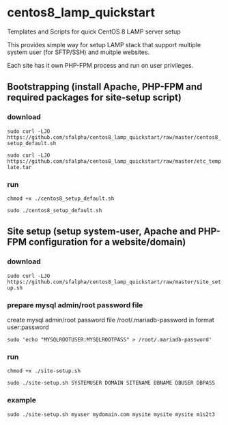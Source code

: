 # centos8_lamp_quickstart
Templates and Scripts for quick CentOS 8 LAMP server setup

This provides simple way for setup LAMP stack that support multiple
system user (for SFTP/SSH) and muitple websites.

Each site has it own PHP-FPM process and run on user privileges.

## Bootstrapping (install Apache, PHP-FPM and required packages for site-setup script)

### download

`sudo curl -LJO https://github.com/sfalpha/centos8_lamp_quickstart/raw/master/centos8_setup_default.sh`

`sudo curl -LJO https://github.com/sfalpha/centos8_lamp_quickstart/raw/master/etc_template.tar`

### run

`chmod +x ./centos8_setup_default.sh`

`sudo ./centos8_setup_default.sh`

## Site setup (setup system-user, Apache and PHP-FPM configuration for a website/domain)

### download

`sudo curl -LJO https://github.com/sfalpha/centos8_lamp_quickstart/raw/master/site_setup.sh`

### prepare mysql admin/root password file

create mysql admin/root password file /root/.mariadb-password in format user:password

`sudo 'echo "MYSQLROOTUSER:MYSQLROOTPASS" > /root/.mariadb-password'`

### run

`chmod +x ./site-setup.sh`

`sudo ./site-setup.sh SYSTEMUSER DOMAIN SITENAME DBNAME DBUSER DBPASS`

### example

`sudo ./site-setup.sh myuser mydomain.com mysite mysite mysite m1s2t3`
